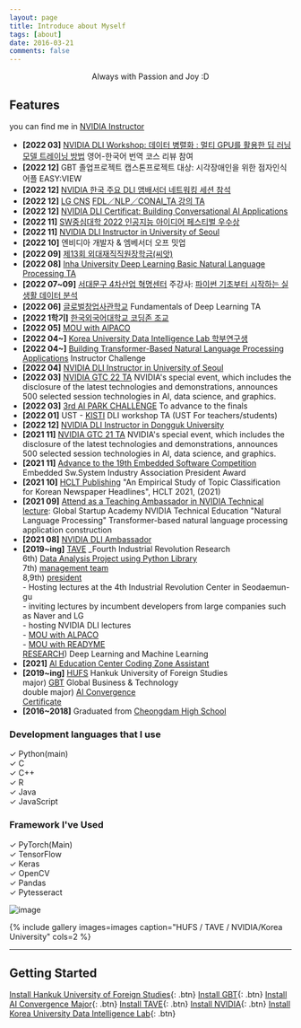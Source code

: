 ```yaml
---
layout: page
title: Introduce about Myself
tags: [about]
date: 2016-03-21
comments: false
---
```

    
<center>Always with Passion and Joy :D</center>

## Features
you can find me in [NVIDIA Instructor](https://www.nvidia.com/en-us/training/instructor-directory/bio/?instructorId=0031W00002iBzmBQAS)

* **[2022 03]** [NVIDIA DLI Workshop: 데이터 병렬화 : 멀티 GPU를 활용한 딥 러닝 모델 트레이닝 방법](https://www.nvidia.com/ko-kr/gtc/training?ncid=ref-inpa-172251) 영어-한국어 번역 코스 리뷰 참여    
* **[2022 12]** GBT 졸업프로젝트 캡스톤프로젝트 대상: 시각장애인을 위한 점자인식 어플 EASY:VIEW    
* **[2022 12]** [NVIDIA 한국 주요 DLI 앰배서더 네트워킹 세션 참석](https://yerimoh.github.io/NW/)       
* **[2022 12]** [LG CNS](https://www.lgcns.com/) [FDL／NLP／CONAI_TA 강의 TA](https://drive.google.com/file/d/1nRQ7kuco_NrWzjY6qIlkHruYxH-6QwYu/view?usp=sharing)      
* **[2022 12]** [NVIDIA DLI Certificat: Building Conversational AI Applications](https://courses.nvidia.com/certificates/a41d84c0c0054fada342ec5afad402c1/)    
* **[2022 11]** [SW중심대학 2022 인공지능 아이디어 페스티벌 우수상](https://yerimoh.github.io/AIFesti/)   
* **[2022 11]** [NVIDIA DLI Instructor in University of Seoul](https://yerimoh.github.io/Instructor3/)  
* **[2022 10]** 엔비디아 개발자 & 엠베서더 오프 밋업    
* **[2022 09]** [제13회 외대재직직원장학금(씨앗)](https://drive.google.com/file/d/1qByreEWjXMo_BKjaWpz5E7QgGU9oNwTn/view?usp=sharing)    
* **[2022 08]** [Inha University Deep Learning Basic Natural Language Processing TA](https://www.inha.ac.kr/kr/950/subview.do?&enc=Zm5jdDF8QEB8JTJGYmJzJTJGa3IlMkY4JTJGMzE4MDMlMkZhcnRjbFZpZXcuZG8lM0ZwYWdlJTNEMSUyNnNyY2hDb2x1bW4lM0RzaiUyNnNyY2hXcmQlM0QlRUIlOTQlQTUlRUIlOUYlQUMlRUIlOEIlOUQlMjZiYnNDbFNlcSUzRCUyNmJic09wZW5XcmRTZXElM0QlMjZyZ3NCZ25kZVN0ciUzRCUyNnJnc0VuZGRlU3RyJTNEJTI2aXNWaWV3TWluZSUzRGZhbHNlJTI2cGFzc3dvcmQlM0QlMjY=)        
* **[2022 07~09]** [서대문구 4차산업 혁명센터](http://360movie.co.kr/sdm_vr_new) 주강사: [파이썬 기초부터 시작하는 실생활 데이터 분석](https://www.sdm.go.kr/lll/user/lectureinfo/lectureInfoView.do?idx=1597)    
* **[2022 06]** [글로벌창업사관학교](https://www.kised.or.kr/menu.es?mid=a10208030000) Fundamentals of Deep Learning  TA   
* **[2022 1학기]** [한국외국어대학교 코딩존 조교](https://drive.google.com/file/d/1gvDHBSUpDSntLIi1puqeuRAhd6RthrpC/view?usp=sharing)      
* **[2022 05]** [MOU with AlPACO](https://www.getnews.co.kr/news/articleView.html?idxno=585184)    
* **[2022 04~]** [Korea University Data Intelligence Lab 학부연구생](http://dilab.korea.ac.kr/)   
* **[2022 04~]**  [Building Transformer-Based Natural Language Processing Applications]( https://www.nvidia.com/ko-kr/training/instructor-led-workshops/natural-language-processing/) Instructor Challenge      
* **[2022 04]** [NVIDIA DLI Instructor in University of Seoul](https://yerimoh.github.io/Instructor2/)            
* **[2022 03]** [NVIDIA GTC 22 TA](https://www.nvidia.com/ko-kr/) NVIDIA's special event, which includes the disclosure of the latest technologies and demonstrations, announces 500 selected session technologies in AI, data science, and graphics.     
* **[2022 03]** [3rd AI PARK CHALLENGE](https://bit.ly/34VFbkh) To advance to the finals   
* **[2022 01]** UST - [KISTI](https://www.kisti.re.kr/) DLI workshop TA (UST For teachers/students)     
* **[2022 12]** [NVIDIA DLI Instructor in Dongguk University](https://yerimoh.github.io/Instructor/)      
* **[2021 11]** [NVIDIA GTC 21 TA](https://www.nvidia.com/ko-kr/) NVIDIA's special event, which includes the disclosure of the latest technologies and demonstrations, announces 500 selected session technologies in AI, data science, and graphics.     
* **[2021 11]** [Advance to the 19th Embedded Software Competition ](https://eswcontest.or.kr/main/main.php) Embedded Sw.System Industry Association President Award   
* **[2021 10]** [HCLT Publishing](https://yerimoh.github.io/HCLT/) "An Empirical Study of Topic Classification for Korean Newspaper Headlines", HCLT 2021, (2021)  
* **[2021 09]** [Attend as a Teaching Ambassador in NVIDIA Technical lecture](https://yerimoh.github.io/NLPTA/): Global Startup Academy NVIDIA Technical Education "Natural Language Processing" Transformer-based natural language processing application construction      
* **[2021 08]** [NVIDIA DLI Ambassador](https://yerimoh.github.io/03-NVIDIA-DLI/)     
* **[2019~ing]** [TAVE](https://blog.naver.com/t-ave) _Fourth Industrial Revolution Research
<br/> 6th) [Data Analysis Project using Python Library](https://yerimoh.github.io/first-project/) 
<br/> 7th) [management team](https://www.instagram.com/p/CKvZreGhiWh/)
<br/> 8,9th) [president](https://www.instagram.com/p/CSCHtqLlQcM/)       
       - Hosting lectures at the 4th Industrial Revolution Center in Seodaemun-gu   
       - inviting lectures by incumbent developers from large companies such as Naver and LG      
       - hosting NVIDIA DLI lectures   
       - [MOU with ALPACO](https://corp.alpaco.co.kr/)      
       - [MOU with READYME](https://www.readyme.kr/)
<br/> [RESEARCH](https://taveresearch.github.io/about/)) Deep Learning and Machine Learning 
* **[2021]** [AI Education Center Coding Zone Assistant](https://drive.google.com/file/d/12pUaaA1m7bl3LLIiVGWsNkXdR40DU-Y3/view?usp=sharing)  
* **[2019~ing]** [HUFS](http://www.hufs.ac.kr/) Hankuk University of Foreign Studies
<br/>major) [GBT](http://hufsgbtgbt.cafe24.com/) Global Business & Technology 
<br/>double major) [AI Convergence](http://soft.hufs.ac.kr/)  
[Certificate](https://user-images.githubusercontent.com/76824611/125048882-54cb4780-e0db-11eb-8ed2-cf6b458fa042.png)     
* **[2016~2018]** Graduated from [Cheongdam High School](http://chungdam.sen.hs.kr/index.do) 
     

    
  

  



### Development languages that I use
✓ Python(main)       
✓ C   
✓ C++    
✓ R   
✓ Java           
✓ JavaScript   


### Framework I've Used
✓ PyTorch(Main)    
✓ TensorFlow    
✓ Keras   
✓ OpenCV      
✓ Pandas     
✓ Pytesseract   


![image](https://user-images.githubusercontent.com/76824611/162856230-3e13677d-d672-40b8-96b5-d51268663a6f.png)






{% include gallery images=images caption="HUFS / TAVE / NVIDIA/Korea University" cols=2 %}



------

## Getting Started
      

[Install Hankuk University of Foreign Studies](http://www.hufs.ac.kr/){: .btn}
[Install GBT](http://hufsgbtgbt.cafe24.com/){: .btn}
[Install AI Convergence Major](http://soft.hufs.ac.kr/){: .btn}
[Install TAVE](https://blog.naver.com/t-ave){: .btn}
[Install NVIDIA](https://www.nvidia.com/en-us/){: .btn}
[Install Korea University Data Intelligence Lab]((http://dilab.korea.ac.kr/) ){: .btn}
